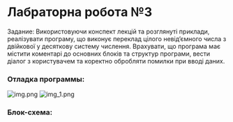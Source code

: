 
# Лабраторна робота №3

Задание: Використовуючи конспект лекцій та розглянуті приклади, реалізувати
програму, що виконує переклад цілого невід’ємного числа з двійкової у
десяткову систему числення. Врахувати, що програма має містити коментарі до
основних блоків та структур програми, вести діалог з користувачем та коректно
обробляти помилки при вводі даних.



### Отладка программы:

![img.png](img.png)
![img_1.png](img_1.png)
### Блок-схема:



